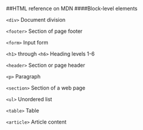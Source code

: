 ##HTML reference on MDN
####Block-level elements

`<div>`
Document division

`<footer>`
Section of page footer

`<form>`
Input form

`<h1>` through `<h6>`
Heading levels 1-6

`<header>`
Section or page header

`<p>`
Paragraph

`<section>`
Section of a web page

`<ul>`
Unordered list

`<table>`
Table

`<article>`
Article content
